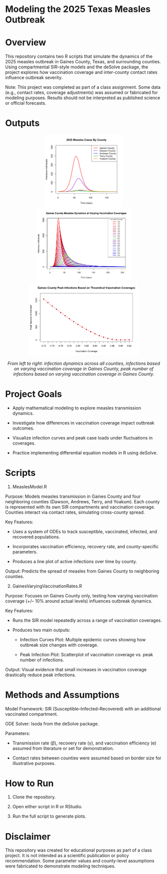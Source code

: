 # Modeling the 2025 Texas Measles Outbreak
# Overview

This repository contains two R scripts that simulate the dynamics of the 2025 measles outbreak in Gaines County, Texas, and surrounding counties. Using compartmental SIR-style models and the deSolve package, the project explores how vaccination coverage and inter-county contact rates influence outbreak severity.

Note: This project was completed as part of a class assignment. Some data (e.g., contact rates, coverage adjustments) was assumed or fabricated for modeling purposes. Results should not be interpreted as published science or official forecasts.

# Outputs

<p align="center">
  <img src="Plots/MeaslesAllCounties.png" alt="Measles Spread All Counties" width="250"/>
  <img src="Plots/GainesVaccinationPlot.png" alt="Gaines County Varying Vaccination" width="300"/>
  <img src="Plots/peak_infectious.png" alt="Peak Infectious in Gaines County" width="350"/>
</p>

<p align="center">
  <em>From left to right: infection dynamics across all counties, infections based on varying vaccination coverage in Gaines County, peak number of infections based on varying vaccination coverage in Gaines County.</em>
</p>

# Project Goals

- Apply mathematical modeling to explore measles transmission dynamics.

- Investigate how differences in vaccination coverage impact outbreak outcomes.

- Visualize infection curves and peak case loads under fluctuations in coverages.

- Practice implementing differential equation models in R using deSolve.

# Scripts
1. MeaslesModel.R

  Purpose:
    Models measles transmission in Gaines County and four neighboring counties (Dawson, Andrews, Terry, and Yoakum). Each county is
    represented with its own SIR compartments and vaccination coverage. Counties interact via contact rates, simulating cross-county
    spread.

  Key Features:
  
  - Uses a system of ODEs to track susceptible, vaccinated, infected, and recovered populations.
  
  - Incorporates vaccination efficiency, recovery rate, and county-specific parameters.
  
  - Produces a line plot of active infections over time by county.
  
  Output:
    Predicts the spread of measles from Gaines County to neighboring counties.
  

2. GainesVaryingVaccinationRates.R

  Purpose:
    Focuses on Gaines County only, testing how varying vaccination coverage (+/– 10% around actual levels) influences outbreak dynamics.
  
  Key Features:
  
  - Runs the SIR model repeatedly across a range of vaccination coverages.
  
  - Produces two main outputs:
  
      - Infection Curves Plot: Multiple epidemic curves showing how outbreak size changes with coverage.
  
      - Peak Infection Plot: Scatterplot of vaccination coverage vs. peak number of infections.
  
  Output:
    Visual evidence that small increases in vaccination coverage drastically reduce peak infections.

# Methods and Assumptions

Model Framework: SIR (Susceptible–Infected–Recovered) with an additional vaccinated compartment.

ODE Solver: lsoda from the deSolve package.

Parameters:

  - Transmission rate (β), recovery rate (γ), and vaccination efficiency (e) assumed from literature or set for demonstration.

  - Contact rates between counties were assumed based on border size for illustrative purposes.

# How to Run

1) Clone the repository.

2) Open either script in R or RStudio.

3) Run the full script to generate plots.

# Disclaimer

This repository was created for educational purposes as part of a class project. It is not intended as a scientific publication or policy recommendation. Some parameter values and county-level assumptions were fabricated to demonstrate modeling techniques.
